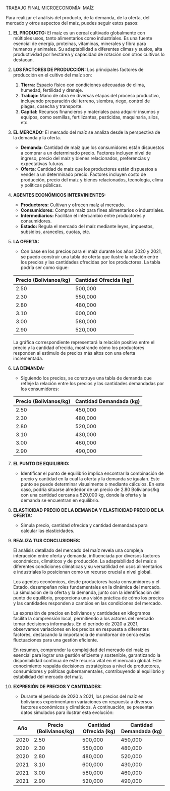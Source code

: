 TRABAJO FINAL MICROECONOMÍA: MAÍZ

Para realizar el análisis del producto, de la demanda, de la oferta, del mercado y otros aspectos del maíz, puedes seguir estos pasos:

1. **EL PRODUCTO:**
   El maíz es un cereal cultivado globalmente con múltiples usos, tanto alimentarios como industriales. Es una fuente esencial de energía, proteínas, vitaminas, minerales y fibra para humanos y animales. Su adaptabilidad a diferentes climas y suelos, alta productividad por hectárea y capacidad de rotación con otros cultivos lo destacan.

2. **LOS FACTORES DE PRODUCCIÓN:**
   Los principales factores de producción en el cultivo del maíz son:
   1. **Tierra:** Espacio físico con condiciones adecuadas de clima, humedad, fertilidad y drenaje.
   2. **Trabajo:** Mano de obra en diversas etapas del proceso productivo, incluyendo preparación del terreno, siembra, riego, control de plagas, cosecha y transporte.
   3. **Capital:** Recursos financieros y materiales para adquirir insumos y equipos, como semillas, fertilizantes, pesticidas, maquinaria, silos, etc.

3. **EL MERCADO:**
   El mercado del maíz se analiza desde la perspectiva de la demanda y la oferta.
   - **Demanda:** Cantidad de maíz que los consumidores están dispuestos a comprar a un determinado precio. Factores incluyen nivel de ingreso, precio del maíz y bienes relacionados, preferencias y expectativas futuras.
   - **Oferta:** Cantidad de maíz que los productores están dispuestos a vender a un determinado precio. Factores incluyen costo de producción, precio del maíz y bienes relacionados, tecnología, clima y políticas públicas.

4. **AGENTES ECONÓMICOS INTERVINIENTES:**
   - **Productores:** Cultivan y ofrecen maíz al mercado.
   - **Consumidores:** Compran maíz para fines alimentarios o industriales.
   - **Intermediarios:** Facilitan el intercambio entre productores y consumidores.
   - **Estado:** Regula el mercado del maíz mediante leyes, impuestos, subsidios, aranceles, cuotas, etc.

5. **LA OFERTA:**
   
   - Con base en los precios para el maíz durante los años 2020 y 2021, se puedo construir una tabla de oferta que ilustre la relación entre los precios y las cantidades ofrecidas por los productores. La tabla podría ser como sigue:
   
   | Precio (Bolivianos/kg) | Cantidad Ofrecida (kg) |
   | ---------------------- | ---------------------- |
   | 2.50                   | 500,000                |
   | 2.30                   | 550,000                |
   | 2.80                   | 480,000                |
   | 3.10                   | 600,000                |
   | 3.00                   | 580,000                |
   | 2.90                   | 520,000                |
   
   La gráfica correspondiente representará la relación positiva entre el precio y la cantidad ofrecida, mostrando cómo los productores responden al estímulo de precios más altos con una oferta incrementada.
   
6. **LA DEMANDA:**
   
   - Siguiendo los precios, se construye una tabla de demanda que refleje la relación entre los precios y las cantidades demandadas por los consumidores:
   
   | Precio (Bolivianos/kg) | Cantidad Demandada (kg) |
   | ---------------------- | ----------------------- |
   | 2.50                   | 450,000                 |
   | 2.30                   | 480,000                 |
   | 2.80                   | 520,000                 |
   | 3.10                   | 430,000                 |
   | 3.00                   | 460,000                 |
   | 2.90                   | 490,000                 |
   
7. **EL PUNTO DE EQUILIBRIO:**
   
   - Identificar el punto de equilibrio implica encontrar la combinación de precio y cantidad en la cual la oferta y la demanda se igualan. Este punto se puede determinar visualmente o mediante cálculos. En este caso, podría situarse alrededor de un precio de 2.80 Bolivianos/kg con una cantidad cercana a 520,000 kg, donde la oferta y la demanda se encuentran en equilibrio.
   
8. **ELASTICIDAD PRECIO DE LA DEMANDA Y ELASTICIDAD PRECIO DE LA OFERTA:**
   - Simula precio, cantidad ofrecida y cantidad demandada para calcular las elasticidades.

9. **REALIZA TUS CONCLUSIONES:**
   
   El análisis detallado del mercado del maíz revela una compleja interacción entre oferta y demanda, influenciada por diversos factores económicos, climáticos y de producción. La adaptabilidad del maíz a diferentes condiciones climáticas y su versatilidad en usos alimentarios e industriales lo posicionan como un recurso crucial a nivel global.
   
   Los agentes económicos, desde productores hasta consumidores y el Estado, desempeñan roles fundamentales en la dinámica del mercado. La simulación de la oferta y la demanda, junto con la identificación del punto de equilibrio, proporciona una visión práctica de cómo los precios y las cantidades responden a cambios en las condiciones del mercado.
   
   La expresión de precios en bolivianos y cantidades en kilogramos facilita la comprensión local, permitiendo a los actores del mercado tomar decisiones informadas. En el periodo de 2020 a 2021, observamos variaciones en los precios en respuesta a diferentes factores, destacando la importancia de monitorear de cerca estas fluctuaciones para una gestión eficiente.
   
   En resumen, comprender la complejidad del mercado del maíz es esencial para lograr una gestión eficiente y sostenible, garantizando la disponibilidad continua de este recurso vital en el mercado global. Este conocimiento respalda decisiones estratégicas a nivel de productores, consumidores y políticas gubernamentales, contribuyendo al equilibrio y estabilidad del mercado del maíz.
   
10. **EXPRESIÓN DE PRECIOS Y CANTIDADES:**
    
       - Durante el periodo de 2020 a 2021, los precios del maíz en bolivianos experimentaron variaciones en respuesta a diversos factores económicos y climáticos. A continuación, se presentan datos simulados para ilustrar esta evolución:
    
    | Año  | Precio (Bolivianos/kg) | Cantidad Ofrecida (kg) | Cantidad Demandada (kg) |
    | ---- | ---------------------- | ---------------------- | ----------------------- |
    | 2020 | 2.50                   | 500,000                | 450,000                 |
    | 2020 | 2.30                   | 550,000                | 480,000                 |
    | 2020 | 2.80                   | 480,000                | 520,000                 |
    | 2021 | 3.10                   | 600,000                | 430,000                 |
    | 2021 | 3.00                   | 580,000                | 460,000                 |
    | 2021 | 2.90                   | 520,000                | 490,000                 |
    
    
